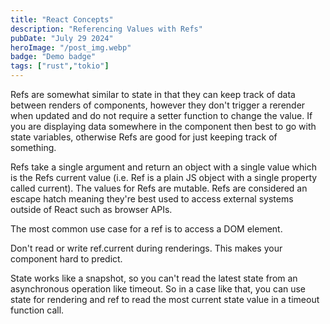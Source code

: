 ```yaml
---
title: "React Concepts"
description: "Referencing Values with Refs"
pubDate: "July 29 2024"
heroImage: "/post_img.webp"
badge: "Demo badge"
tags: ["rust","tokio"]
---
```


Refs are somewhat similar to state in that they can keep track of data between renders of components, however they don't trigger a rerender when updated and do not require a setter function to change the value. If you are displaying data somewhere in the component then best to go with state variables, otherwise Refs are good for just keeping track of something.

Refs take a single argument and return an object with a single value which is the Refs current value (i.e. Ref is a plain JS object with a single property called current).  The values for Refs are mutable. Refs are considered an escape hatch meaning they're best used to access external systems outside of React such as browser APIs.

The most common use case for a ref is to access a DOM element.

Don't read or write ref.current during renderings. This makes your component hard to predict.

State works like a snapshot, so you can't read the latest state from an asynchronous operation like timeout. So in a case like that, you can use state for rendering and ref to read the most current state value in a timeout function call.